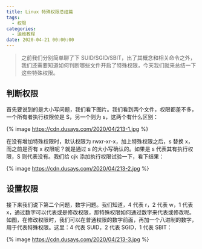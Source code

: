 ```yaml
---
title: Linux 特殊权限总结篇
tags:
  - 权限
categories:
  - 运维教程
date: 2020-04-21 00:00:00
---
```


> 之前我们分别简单聊了下 SUID/SGID/SBIT，出了其概念和相关命令之外，我们还需要知道如何判断哪些文件开启了特殊权限，今天我们就来总结一下这些特殊权限。

<!-- more -->

## 判断权限

首先要说到的是大小写问题，我们看下图片。我们看到两个文件，权限都差不多，一个所有者执行权限位是 S，另一个则为 s，这两个有什么区别：

{% image https://cdn.dusays.com/2020/04/213-1.jpg %}

在没有增加特殊权限时，默认权限为 rwxr-xr-x，加上特殊权限之后，s 替换 x，而之前是否有 x 权限呢？就是通过 s 的大小写确认的。如果是 s 代表其有执行权限，S 则代表没有。我们给 cjk 添加执行权限试验一下，看下结果：

{% image https://cdn.dusays.com/2020/04/213-2.jpg %}

## 设置权限

接下来我们说下第二个问题，数字问题。我们知道，4 代表 r，2 代表 w，1 代表 x，通过数字可以代表或是修改权限，那特殊权限如何通过数字来代表或修改呢。如图，在修改权限时，我们可以在普通权限的数字前面，再加一个八进制的数字，用于代表特殊权限。这里：4 代表 SUID，2 代表 SGID，1 代表 SBIT：

{% image https://cdn.dusays.com/2020/04/213-3.jpg %}